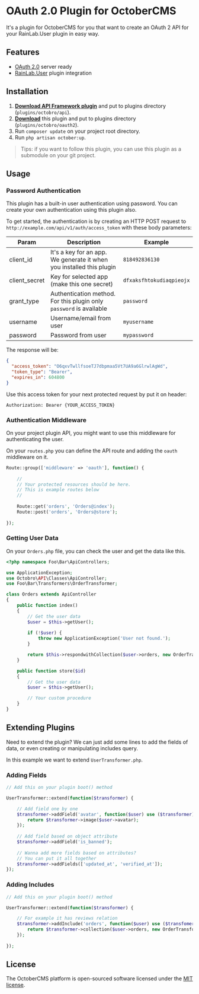 # OAuth 2.0 Plugin for OctoberCMS

It's a plugin for OctoberCMS for you that want to create an OAuth 2 API for your RainLab.User plugin in easy way.

## Features

- [OAuth 2.0](https://oauth.net/2/) server ready
- [RainLab.User](http://octobercms.com/plugin/rainlab-user) plugin integration

## Installation

1. [**Download API Framework plugin**](https://github.com/octobroid/oc-api-plugin/archive/master.zip) and put to plugins directory (`plugins/octobro/api`).
1. [**Download**](https://github.com/octobroid/oc-oauth2-plugin/archive/master.zip) this plugin and put to plugins directory (`plugins/octobro/oauth2`).
2. Run `composer update` on your project root directory.
3. Run `php artisan october:up`.

> Tips: if you want to follow this plugin, you can use this plugin as a submodule on your git project.


## Usage

### Password Authentication

This plugin has a built-in user authentication using password. You can create your own authentication using this plugin also.

To get started, the authentication is by creating an HTTP POST request to `http://example.com/api/v1/auth/access_token` with these body parameters:

| Param         | Description                                                          | Example                  |
|---------------|----------------------------------------------------------------------|--------------------------|
| client_id     | It's a key for an app. We generate it when you installed this plugin | `818492836130`           |
| client_secret | Key for selected app (make this one secret)                          | `dfxaksfhtokudiaqpieojx` |
| grant_type    | Authentication method. For this plugin only `password` is available  | `password`               |
| username      | Username/email from user                                             | `myusername`             |
| password      | Password from user                                                   | `mypassword`             |

The response will be:

```json
{
  "access_token": "O6qxvTwllfsoeTJ7dbpmaa5Vt7UA9a6GlrwlAgWd",
  "token_type": "Bearer",
  "expires_in": 604800
}
```
Use this access token for your next protected request by put it on header:

```
Authorization: Bearer {YOUR_ACCESS_TOKEN}
```

### Authentication Middleware

On your project plugin API, you might want to use this middleware for authenticating the user.

On your `routes.php` you can define the API route and adding the `oauth` middleware on it.

```php
Route::group(['middleware' => 'oauth'], function() {
	
	//
	// Your protected resources should be here.
	// This is example routes below
	//
	
    Route::get('orders', 'Orders@index');
    Route::post('orders', 'Orders@store');
	
});
```

### Getting User Data

On your `Orders.php` file, you can check the user and get the data like this.

```php
<?php namespace Foo\Bar\ApiControllers;

use ApplicationException;
use Octobro\API\Classes\ApiController;
use Foo\Bar\Transformers\OrderTransformer;

class Orders extends ApiController
{
    public function index()
    {
        // Get the user data
        $user = $this->getUser();
        
        if (!$user) {
            throw new ApplicationException('User not found.');
        }      

        return $this->respondwithCollection($user->orders, new OrderTransformer);
    }

    public function store($id)
    {
        // Get the user data
        $user = $this->getUser();

        // Your custom procedure
    }
}
```

## Extending Plugins

Need to extend the plugin? We can just add some lines to add the fields of data, or even creating or manipulating includes query.

In this example we want to extend `UserTransformer.php`.

### Adding Fields

```php
// Add this on your plugin boot() method

UserTransformer::extend(function($transformer) {

    // Add field one by one
    $transformer->addField('avatar', function($user) use ($transformer) {
        return $transformer->image($user->avatar);
    });
    
    // Add field based on object attribute
    $transformer->addField('is_banned');
    
    // Wanna add more fields based on attributes?
    // You can put it all together
    $transformer->addFields(['updated_at', 'verified_at']);
});
```


### Adding Includes

```php
// Add this on your plugin boot() method

UserTransformer::extend(function($transformer) {

    // For example it has reviews relation
    $transformer->addInclude('orders', function($user) use ($transfomer) {
        return $transformer->collection($user->orders, new OrderTransformer);
    });
    
});
```


## License

The OctoberCMS platform is open-sourced software licensed under the [MIT license](http://opensource.org/licenses/MIT).
